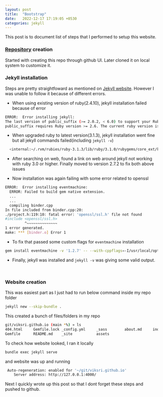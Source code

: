 ```yaml
---
layout: post
title:  "Bootstrap"
date:   2022-12-17 17:19:05 +0530
categories: jekyll
---
```


This post is to document list of steps that I performed to setup this website.
<br>

### [Repository](https://github.com/viksri/viksri.github.io) creation
Started with creating this repo through github UI. Later cloned it on local system to customize it.
<br>

### Jekyll installation
Steps are pretty straightfoward as mentioned on [Jekyll website](https://jekyllrb.com/docs/installation/). However I was unable to follow it because of different errors.
- When using existing version of ruby(2.4.10), jekyll installation failed because of error

```bash
ERROR:  Error installing jekyll:
The last version of public_suffix (>= 2.0.2, < 6.0) to support your Ruby & RubyGems was 4.0.7. Try installing it with `gem install public_suffix -v 4.0.7` and then running the current command again
public_suffix requires Ruby version >= 2.6. The current ruby version is 2.4.10.364.
```

- When upgraded ruby to latest version(3.1.3), jekyll installation went fine but all jekyll commands failed(including `jekyll -v`)

```bash
  <internal:~/.rvm/rubies/ruby-3.1.3/lib/ruby/3.1.0/rubygems/core_ext/kernel_require.rb>:160:in 'require': cannot load such file -- kramdown (LoadError)
```
  
- After searching on web, found a link on web around jekyll not working with ruby 3.0 or higher. Finally moved to version 2.7.2 to fix both above issues

- Now installation was again failing with some error related to openssl

```bash
ERROR:  Error installing eventmachine:
  ERROR: Failed to build gem native extension.
  ...
  ...
  compiling binder.cpp
In file included from binder.cpp:20:
./project.h:119:10: fatal error: 'openssl/ssl.h' file not found
#include <openssl/ssl.h>
         ^~~~~~~~~~~~~~~
1 error generated.
make: *** [binder.o] Error 1
```

- To fix that passed some custom flags for `eventmachine` installation

```bash
gem install eventmachine -v '1.2.7' -- --with-cppflags=-I/usr/local/opt/openssl@3/include --with-ldflags="-Wl,-undefined,dynamic_lookup"
```

- Finally, jekyll was installed and `jekyll -v` was giving some valid output.
<br>

### Website creation

This was easiest part as I just had to run below command inside my repo folder
```bash
jekyll new --skip-bundle .
```
This created a bunch of files/folders in my repo
```bash
git/viksri.github.io (main *%) » ls
404.html     Gemfile.lock _config.yml     _sass        about.md     index.md
Gemfile      README.md    _site           assets
```
To check how website looked, I ran it locally
```bash
bundle exec jekyll serve
```

and website was up and running
```bash
 Auto-regeneration: enabled for '~/git/viksri.github.io'
    Server address: http://127.0.0.1:4000/
```

Next I quickly wrote up this post so that I dont forget these steps and pushed to github.
